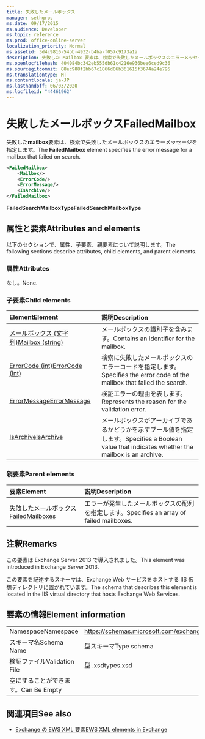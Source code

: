 ```yaml
---
title: 失敗したメールボックス
manager: sethgros
ms.date: 09/17/2015
ms.audience: Developer
ms.topic: reference
ms.prod: office-online-server
localization_priority: Normal
ms.assetid: 3d4c9816-54bb-4932-b4ba-f057c9173a1a
description: 失敗した Mailbox 要素は、検索で失敗したメールボックスのエラーメッセージを指定します。
ms.openlocfilehash: 404084bc342eb555db61c4216e936bee6ced9c36
ms.sourcegitcommit: 88ec988f2bb67c1866d06b361615f3674a24e795
ms.translationtype: MT
ms.contentlocale: ja-JP
ms.lasthandoff: 06/03/2020
ms.locfileid: "44461962"
---
```

# <a name="failedmailbox"></a><span data-ttu-id="f8348-103">失敗したメールボックス</span><span class="sxs-lookup"><span data-stu-id="f8348-103">FailedMailbox</span></span>

<span data-ttu-id="f8348-104">失敗した**mailbox**要素は、検索で失敗したメールボックスのエラーメッセージを指定します。</span><span class="sxs-lookup"><span data-stu-id="f8348-104">The **FailedMailbox** element specifies the error message for a mailbox that failed on search.</span></span> 
  
```XML
<FailedMailbox>
    <Mailbox/>
    <ErrorCode/>
    <ErrorMessage/>
    <IsArchive/>
</FailedMailbox>
```

 <span data-ttu-id="f8348-105">**FailedSearchMailboxType**</span><span class="sxs-lookup"><span data-stu-id="f8348-105">**FailedSearchMailboxType**</span></span>
## <a name="attributes-and-elements"></a><span data-ttu-id="f8348-106">属性と要素</span><span class="sxs-lookup"><span data-stu-id="f8348-106">Attributes and elements</span></span>

<span data-ttu-id="f8348-107">以下のセクションで、属性、子要素、親要素について説明します。</span><span class="sxs-lookup"><span data-stu-id="f8348-107">The following sections describe attributes, child elements, and parent elements.</span></span>
  
### <a name="attributes"></a><span data-ttu-id="f8348-108">属性</span><span class="sxs-lookup"><span data-stu-id="f8348-108">Attributes</span></span>

<span data-ttu-id="f8348-109">なし。</span><span class="sxs-lookup"><span data-stu-id="f8348-109">None.</span></span>
  
### <a name="child-elements"></a><span data-ttu-id="f8348-110">子要素</span><span class="sxs-lookup"><span data-stu-id="f8348-110">Child elements</span></span>

|<span data-ttu-id="f8348-111">**Element**</span><span class="sxs-lookup"><span data-stu-id="f8348-111">**Element**</span></span>|<span data-ttu-id="f8348-112">**説明**</span><span class="sxs-lookup"><span data-stu-id="f8348-112">**Description**</span></span>|
|:-----|:-----|
|[<span data-ttu-id="f8348-113">メールボックス (文字列)</span><span class="sxs-lookup"><span data-stu-id="f8348-113">Mailbox (string)</span></span>](mailbox-string.md) <br/> |<span data-ttu-id="f8348-114">メールボックスの識別子を含みます。</span><span class="sxs-lookup"><span data-stu-id="f8348-114">Contains an identifier for the mailbox.</span></span>  <br/> |
|[<span data-ttu-id="f8348-115">ErrorCode (int)</span><span class="sxs-lookup"><span data-stu-id="f8348-115">ErrorCode (int)</span></span>](errorcode-int.md) <br/> |<span data-ttu-id="f8348-116">検索に失敗したメールボックスのエラーコードを指定します。</span><span class="sxs-lookup"><span data-stu-id="f8348-116">Specifies the error code of the mailbox that failed the search.</span></span>  <br/> |
|[<span data-ttu-id="f8348-117">ErrorMessage</span><span class="sxs-lookup"><span data-stu-id="f8348-117">ErrorMessage</span></span>](errormessage.md) <br/> |<span data-ttu-id="f8348-118">検証エラーの理由を表します。</span><span class="sxs-lookup"><span data-stu-id="f8348-118">Represents the reason for the validation error.</span></span>  <br/> |
|[<span data-ttu-id="f8348-119">IsArchive</span><span class="sxs-lookup"><span data-stu-id="f8348-119">IsArchive</span></span>](isarchive.md) <br/> |<span data-ttu-id="f8348-120">メールボックスがアーカイブであるかどうかを示すブール値を指定します。</span><span class="sxs-lookup"><span data-stu-id="f8348-120">Specifies a Boolean value that indicates whether the mailbox is an archive.</span></span>  <br/> |
   
### <a name="parent-elements"></a><span data-ttu-id="f8348-121">親要素</span><span class="sxs-lookup"><span data-stu-id="f8348-121">Parent elements</span></span>

|<span data-ttu-id="f8348-122">**要素**</span><span class="sxs-lookup"><span data-stu-id="f8348-122">**Element**</span></span>|<span data-ttu-id="f8348-123">**説明**</span><span class="sxs-lookup"><span data-stu-id="f8348-123">**Description**</span></span>|
|:-----|:-----|
|[<span data-ttu-id="f8348-124">失敗したメールボックス</span><span class="sxs-lookup"><span data-stu-id="f8348-124">FailedMailboxes</span></span>](failedmailboxes.md) <br/> |<span data-ttu-id="f8348-125">エラーが発生したメールボックスの配列を指定します。</span><span class="sxs-lookup"><span data-stu-id="f8348-125">Specifies an array of failed mailboxes.</span></span>  <br/> |
   
## <a name="remarks"></a><span data-ttu-id="f8348-126">注釈</span><span class="sxs-lookup"><span data-stu-id="f8348-126">Remarks</span></span>

<span data-ttu-id="f8348-127">この要素は Exchange Server 2013 で導入されました。</span><span class="sxs-lookup"><span data-stu-id="f8348-127">This element was introduced in Exchange Server 2013.</span></span>
  
<span data-ttu-id="f8348-128">この要素を記述するスキーマは、Exchange Web サービスをホストする IIS 仮想ディレクトリに置かれています。</span><span class="sxs-lookup"><span data-stu-id="f8348-128">The schema that describes this element is located in the IIS virtual directory that hosts Exchange Web Services.</span></span>
  
## <a name="element-information"></a><span data-ttu-id="f8348-129">要素の情報</span><span class="sxs-lookup"><span data-stu-id="f8348-129">Element information</span></span>

|||
|:-----|:-----|
|<span data-ttu-id="f8348-130">Namespace</span><span class="sxs-lookup"><span data-stu-id="f8348-130">Namespace</span></span>  <br/> |https://schemas.microsoft.com/exchange/services/2006/types  <br/> |
|<span data-ttu-id="f8348-131">スキーマ名</span><span class="sxs-lookup"><span data-stu-id="f8348-131">Schema Name</span></span>  <br/> |<span data-ttu-id="f8348-132">型スキーマ</span><span class="sxs-lookup"><span data-stu-id="f8348-132">Type schema</span></span>  <br/> |
|<span data-ttu-id="f8348-133">検証ファイル</span><span class="sxs-lookup"><span data-stu-id="f8348-133">Validation File</span></span>  <br/> |<span data-ttu-id="f8348-134">型 .xsd</span><span class="sxs-lookup"><span data-stu-id="f8348-134">types.xsd</span></span>  <br/> |
|<span data-ttu-id="f8348-135">空にすることができます。</span><span class="sxs-lookup"><span data-stu-id="f8348-135">Can Be Empty</span></span>  <br/> ||
   
## <a name="see-also"></a><span data-ttu-id="f8348-136">関連項目</span><span class="sxs-lookup"><span data-stu-id="f8348-136">See also</span></span>



- [<span data-ttu-id="f8348-137">Exchange の EWS XML 要素</span><span class="sxs-lookup"><span data-stu-id="f8348-137">EWS XML elements in Exchange</span></span>](ews-xml-elements-in-exchange.md)

